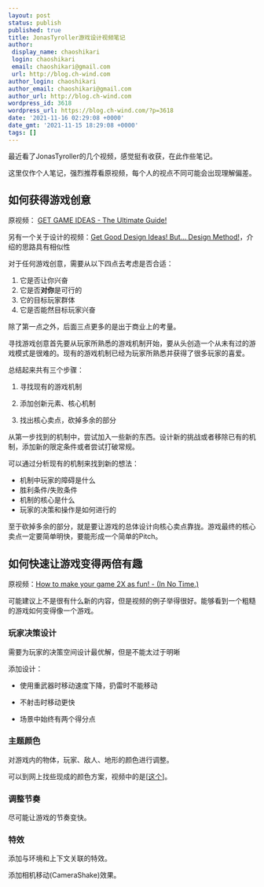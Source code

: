 ```yaml
---
layout: post
status: publish
published: true
title: JonasTyroller游戏设计视频笔记
author:
 display_name: chaoshikari
 login: chaoshikari
 email: chaoshikari@gmail.com
 url: http://blog.ch-wind.com
author_login: chaoshikari
author_email: chaoshikari@gmail.com
author_url: http://blog.ch-wind.com
wordpress_id: 3618
wordpress_url: https://blog.ch-wind.com/?p=3618
date: '2021-11-16 02:29:08 +0000'
date_gmt: '2021-11-15 18:29:08 +0000'
tags: []
---
```

最近看了JonasTyroller的几个视频，感觉挺有收获，在此作些笔记。


这里仅作个人笔记，强烈推荐看原视频，每个人的视点不同可能会出现理解偏差。


## 如何获得游戏创意


原视频： [GET GAME IDEAS - The Ultimate Guide!](https://www.youtube.com/watch?v=y2IAjXl5xRU)


另有一个关于设计的视频：[Get Good Design Ideas! But... Design Method!](https://www.youtube.com/watch?v=x46VdUtvDDs)，介绍的思路具有相似性


对于任何游戏创意，需要从以下四点去考虑是否合适：


1. 它是否让你兴奋
2. 它是否**对你**是可行的
3. 它的目标玩家群体
4. 它是否能然目标玩家兴奋


除了第一点之外，后面三点更多的是出于商业上的考量。


寻找游戏创意首先要从玩家所熟悉的游戏机制开始，要从头创造一个从未有过的游戏模式是很难的。现有的游戏机制已经为玩家所熟悉并获得了很多玩家的喜爱。


总结起来共有三个步骤：


1. 寻找现有的游戏机制


2. 添加创新元素、核心机制


3. 找出核心卖点，砍掉多余的部分


从第一步找到的机制中，尝试加入一些新的东西。设计新的挑战或者移除已有的机制，添加新的限定条件或者尝试打破常规。


可以通过分析现有的机制来找到新的想法：


* 机制中玩家的障碍是什么
* 胜利条件/失败条件
* 机制的核心是什么
* 玩家的决策和操作是如何进行的


至于砍掉多余的部分，就是要让游戏的总体设计向核心卖点靠拢。游戏最终的核心卖点一定要简单明快，要能形成一个简单的Pitch。


## 如何快速让游戏变得两倍有趣


原视频：[How to make your game 2X as fun! - (In No Time.)](https://www.youtube.com/watch?v=plj09H-aLOk)


可能建议上不是很有什么新的内容，但是视频的例子举得很好。能够看到一个粗糙的游戏如何变得像一个游戏。


### 玩家决策设计


需要为玩家的决策空间设计最优解，但是不能太过于明晰


添加设计：


- 使用重武器时移动速度下降，扔雷时不能移动


- 不射击时移动更快


- 场景中始终有两个得分点


### 主题颜色


对游戏内的物体，玩家、敌人、地形的颜色进行调整。


可以到网上找些现成的颜色方案，视频中的是[[这个](https://coolors.co)]。


### 调整节奏


尽可能让游戏的节奏变快。


### 特效


添加与环境和上下文关联的特效。


添加相机移动(CameraShake)效果。


 


